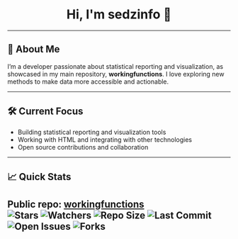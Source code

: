 <!-- Profile README for sedzinfo with personalized suggestions -->

<h1 align="center">Hi, I'm sedzinfo 👋</h1>

---

## 🚀 About Me

I’m a developer passionate about statistical reporting and visualization, as showcased in my main repository, **workingfunctions**. I love exploring new methods to make data more accessible and actionable.

---

## 🛠️ Current Focus

- Building statistical reporting and visualization tools
- Working with HTML and integrating with other technologies
- Open source contributions and collaboration

---

## 📈 Quick Stats

Public repo: [workingfunctions](https://github.com/sedzinfo/workingfunctions)  
![Stars](https://img.shields.io/github/stars/sedzinfo/workingfunctions?style=social) ![Watchers](https://img.shields.io/github/watchers/sedzinfo/workingfunctions?style=social) ![Repo Size](https://img.shields.io/github/repo-size/sedzinfo/workingfunctions?color=orange) ![Last Commit](https://img.shields.io/github/last-commit/sedzinfo/workingfunctions?logo=github) ![Open Issues](https://img.shields.io/github/issues/sedzinfo/workingfunctions) ![Forks](https://img.shields.io/github/forks/sedzinfo/workingfunctions?style=social)
---

<!-- Generated with Copilot: Suggestions to help you grow your GitHub presence! -->

